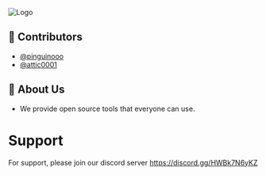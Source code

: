 
![Logo](https://i.imgur.com/KEPSxki.png)


## 🔨 Contributors

- [@pinguinooo](https://www.github.com/pinguinooo)
- [@attic0001](https://www.github.com/attic0001)






## 📂 About Us

- We provide open source tools that everyone can use.

# Support

For support, please join our discord server https://discord.gg/HWBk7N6yKZ
